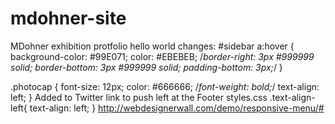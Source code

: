 # mdohner-site
MDohner exhibition protfolio
hello world
changes:
#sidebar a:hover {
	background-color: #99E071;
	color: #EBEBEB;
	/*border-right: 3px #999999 solid;
	border-bottom: 3px #999999 solid;
	padding-bottom: 3px;*/
}

.photocap {
	font-size: 12px;
	color: #666666;
	/*font-weight: bold;*/
	text-align:  left;
}
Added to Twitter link to push left at the Footer 
styles.css
.text-align-left{
	text-align: left;
}
http://webdesignerwall.com/demo/responsive-menu/#